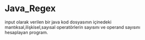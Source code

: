 # Java_Regex
input olarak verilen bir java kod dosyasının içinedeki mantıksal,ilişkisel,sayısal operatörlerin sayısını ve operand sayısını hesaplayan program. 
